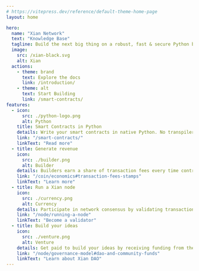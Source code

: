 ```yaml
---
# https://vitepress.dev/reference/default-theme-home-page
layout: home

hero:
  name: "Xian Network"
  text: "Knowledge Base"
  tagline: Build the next big thing on a robust, fast & secure Python blockchain.
  image:
    src: /xian-black.svg
    alt: Xian
  actions:
    - theme: brand
      text: Explore the docs
      link: /introduction/
    - theme: alt
      text: Start Building
      link: /smart-contracts/
features:
  - icon: 
      src: ./python-logo.png
      alt: Python
    title: Smart Contracts in Python
    details: Write your smart contracts in native Python. No transpiler necessary.
    link: "/smart-contracts/"
    linkText: "Read more"
  - title: Generate revenue
    icon:
      src: ./builder.png
      alt: Builder
    details: Builders earn a share of transaction fees every time contracts they wrote are used.
    link: "/coin/economics#transaction-fees-stamps"
    linkText: "Learn more"
  - title: Run a Xian node
    icon:
      src: ./currency.png
      alt: Currency
    details: Participate in network consensus by validating transactions & earn rewards.
    link: "/node/running-a-node"
    linkText: "Become a validator"
  - title: Build your ideas
    icon:
      src: ./venture.png
      alt: Venture
    details: Get paid to build your ideas by receiving funding from the Xian DAO.
    link: "/node/governance-model#dao-and-community-funds"
    linkText: "Learn about Xian DAO"
---
```


